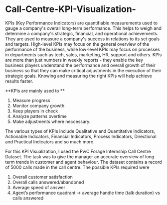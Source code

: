 # Call-Centre-KPI-Visualization-

KPIs (Key Performance Indicators) are quantifiable measurements used to gauge a company's overall long-term performance. This helps to weigh and determine a company's strategic, financial, and operational achievements. They are used to measure a company's success in relations to its set goals and targets. High-level KPIs may focus on the general overview of the performance of the business, while low-level KPIs may focus on processes in departments such as tech, sales, marketing, HR, support and others. KPIs are more than just numbers in weekly reports - they enable the key business players understand the performance and overall growth of their business so that they can make critical adjustments in the execution of their strategic goals. Knowing and measuring the right KPIs will help achieve results faster.

**KPIs are mainly used to **

1. Measure progress
2. Monitor company growth
3. Keep players in check
4. Analyze patterns overtime
5. Make adjustments where neccessary.

The various types of KPIs include Qualitative and Quantitative Indicators, Actionable Indicators, Financial Indicators, Process Indicators, Directional and Practical Indicators and so much more.

For this KPI Visualization, I used the PwC Forage Internship Call Centre Dataset. The task was to give the manager an accurate overview of long term trends in customer and agent behaviour. The dataset contains a record of 5000 calls made in the call centre. The possible KPIs required were

1. Overall customer satisfaction
2. Overall calls answered/abandoned
3. Average speed of answer
4. Agent’s performance quadrant -> average handle time (talk duration) vs calls answered
